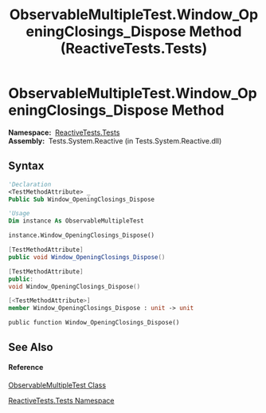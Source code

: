 ﻿---
title: ObservableMultipleTest.Window_OpeningClosings_Dispose Method  (ReactiveTests.Tests)
TOCTitle: Window_OpeningClosings_Dispose Method
ms:assetid: M:ReactiveTests.Tests.ObservableMultipleTest.Window_OpeningClosings_Dispose
ms:mtpsurl: https://msdn.microsoft.com/en-us/library/reactivetests.tests.observablemultipletest.window_openingclosings_dispose(v=VS.103)
ms:contentKeyID: 36619376
ms.date: 06/28/2011
mtps_version: v=VS.103
f1_keywords:
- ReactiveTests.Tests.ObservableMultipleTest.Window_OpeningClosings_Dispose
dev_langs:
- CSharp
- JScript
- VB
- FSharp
- c++
---

# ObservableMultipleTest.Window\_OpeningClosings\_Dispose Method

**Namespace:**  [ReactiveTests.Tests](hh289046\(v=vs.103\).md)  
**Assembly:**  Tests.System.Reactive (in Tests.System.Reactive.dll)

## Syntax

``` vb
'Declaration
<TestMethodAttribute> _
Public Sub Window_OpeningClosings_Dispose
```

``` vb
'Usage
Dim instance As ObservableMultipleTest

instance.Window_OpeningClosings_Dispose()
```

``` csharp
[TestMethodAttribute]
public void Window_OpeningClosings_Dispose()
```

``` c++
[TestMethodAttribute]
public:
void Window_OpeningClosings_Dispose()
```

``` fsharp
[<TestMethodAttribute>]
member Window_OpeningClosings_Dispose : unit -> unit 
```

``` jscript
public function Window_OpeningClosings_Dispose()
```

## See Also

#### Reference

[ObservableMultipleTest Class](hh303586\(v=vs.103\).md)

[ReactiveTests.Tests Namespace](hh289046\(v=vs.103\).md)

